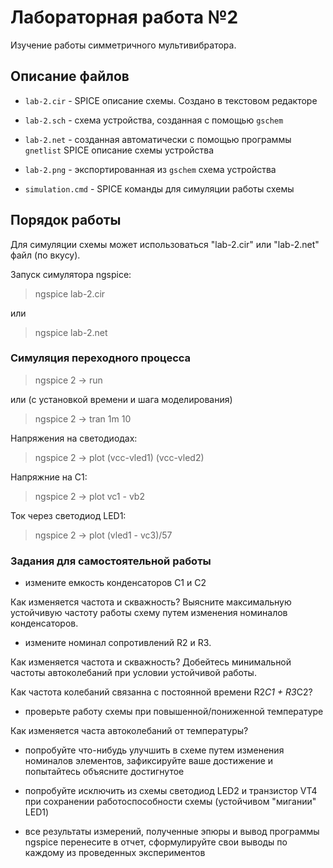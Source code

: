 # Лабораторная работа №2
Изучение работы симметричного мультивибратора.

## Описание файлов

* `lab-2.cir` - SPICE описание схемы. Создано в текстовом редакторе

* `lab-2.sch` - схема устройства, созданная с помощью `gschem`

* `lab-2.net` - созданная автоматически с помощью программы `gnetlist`
SPICE описание схемы устройства

* `lab-2.png` - экспортированная из `gschem` схема устройства

* `simulation.cmd` - SPICE команды для симуляции работы схемы

## Порядок работы
Для симуляции схемы может использоваться "lab-2.cir" или "lab-2.net" файл
(по вкусу).

Запуск симулятора ngspice:

> ngspice lab-2.cir

или

> ngspice lab-2.net

### Симуляция переходного процесса

> ngspice 2 -> run

или (с установкой времени и шага моделирования)

> ngspice 2 -> tran 1m 10

Напряжения на светодиодах:

> ngspice 2 -> plot (vcc-vled1) (vcc-vled2)

Напряжние на C1:

> ngspice 2 -> plot vc1 - vb2

Ток через светодиод LED1:

> ngspice 2 -> plot (vled1 - vc3)/57

### Задания для самостоятельной работы

* измените емкость конденсаторов C1 и C2

Как изменяется частота и скважность?
Выясните максимальную устойчивую частоту работы схему путем
изменения номиналов конденсаторов.

* измените номинал сопротивлений R2 и R3.

Как изменяется частота и скважность?
Добейтесь минимальной частоты автоколебаний при условии устойчивой работы.

Как частота колебаний связанна с постоянной времени R2*C1 + R3*C2?

* проверьте работу схемы при повышенной/пониженной температуре

Как изменяется часта автоколебаний от температуры?

* попробуйте что-нибудь улучшить в схеме путем изменения номиналов элементов,
зафиксируйте ваше достижение и попытайтесь объясните достигнутое 

* попробуйте исключить из схемы светодиод LED2 и транзистор VT4 при
сохранении работоспособности схемы (устойчивом "мигании" LED1)

* все результаты измерений, полученные эпюры и вывод программы ngspice
перенесите в отчет, сформулируйте свои выводы по каждому из проведенных
экспериментов

